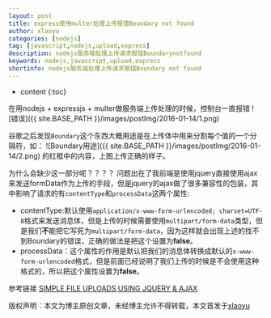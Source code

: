 ```yaml
---
layout: post
title: express使用multer处理上传报错Boundary not found
author: xlaoyu
categories: [nodejs]
tag: [javascript,nodejs,upload,express]
description: nodejs服务端处理上传请求报错Boundarynotfound
keywords: nodejs,javascript,upload,express
shortinfo: nodejs服务端处理上传请求报错Boundary not found
---
```


* content
{:toc}

在用nodejs + expressjs + multer做服务端上传处理的时候，控制台一直报错
![错误]({{ site.BASE_PATH }}/images/postImg/2016-01-14/1.png)



谷歌之后发现`Boundary`这个东西大概用途是在上传体中用来分割每个值的一个分隔符，如：
![Boundary用途]({{ site.BASE_PATH }}/images/postImg/2016-01-14/2.png)
的红框中的内容，上图上传正确的样子。

为什么会缺少这一部分呢？？？？
问题出在了我前端是使用jquery直接使用ajax来发送formData作为上传的手段，但是jquery的ajax做了很多兼容性的包装，其中影响了请求的有`contentType`和`processData`这两个属性:

* contentType:默认使用`application/x-www-form-urlencoded; charset=UTF-8`格式来发送消息体，但是上传的时候需要使用`multipart/form-data`类型，但是我们**不**能把它写死为`multipart/form-data`，因为这样就会出现上述的找不到Boundary的错误，正确的做法是把这个设置为**false**。
* processData：这个属性的作用是默认把我们的消息体转换成默认的`x-www-form-urlencoded`格式，但是前面已经说明了我们上传的时候是不会使用这种格式的，所以把这个属性设置为**false**。

参考链接
[SIMPLE FILE UPLOADS USING JQUERY & AJAX](http://abandon.ie/notebook/simple-file-uploads-using-jquery-ajax)

版权声明：本文为博主原创文章，未经博主允许不得转载，本文首发于[xlaoyu](www.xlaoyu.info)
